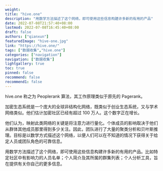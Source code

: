 ```yaml
---
weight: 
title: "hive.one"
description: "用数学方法描述了这个网络，即可使用这些信息构建许多新的有用的产品"
date: 2022-07-08T21:57:40+08:00
lastmod: 2022-07-08T16:45:40+08:00
draft: false
authors: ["qianxun"]
featuredImage: "hive-one.jpg"
link: "https://hive.one/"
tags: ["数据收集","hive.one"]
categories: ["navigation"]
navigation: ["数据收集"]
lightgallery: true
toc: true
pinned: false
recommend: false
recommend1: false
---
```

hive.one 称之为 Peoplerank 算法，其工作原理类似于原先的 Pagerank。

加密生态系统是一个庞大的全球非结构化网络，既类似于创业生态系统，又与学术网络类似。他们估计加密社区已经有超过 100 万人。这个数字正在增长。

他们认为，映射此类网络的关键是将注意力进行量化。个体成员的影响取决于他们从群体其他成员那里得到多少关注。因此，团队进行了大量的聚类分析和贝叶斯推理。目标是以数学方式描述这个网络，以便人们可以在不知道的情况下获得关于给定人员或团队角色的可靠信息。

用数学方法描述了这个网络，即可使用这些信息构建许多新的有用的产品。比如特定社区中有影响力的人员名单；个人简介及其所属的群集列表；个人分析工具，旨在提供有关你自己的更多信息。